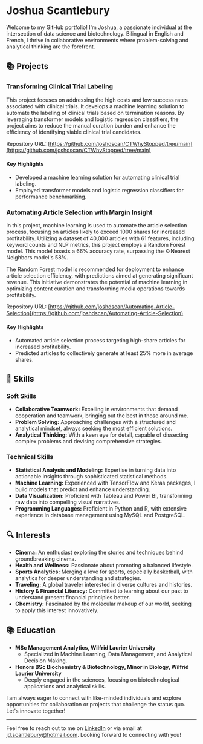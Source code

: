 # Joshua Scantlebury

Welcome to my GitHub portfolio! I'm Joshua, a passionate individual at the intersection of data science and biotechnology. Bilingual in English and French, I thrive in collaborative environments where problem-solving and analytical thinking are the forefrent.

## 📚 Projects

### Transforming Clinical Trial Labeling

This project focuses on addressing the high costs and low success rates associated with clinical trials. It develops a machine learning solution to automate the labeling of clinical trials based on termination reasons. By leveraging transformer models and logistic regression classifiers, the project aims to reduce the manual curation burden and enhance the efficiency of identifying viable clinical trial candidates.

Repository URL: [https://github.com/joshdscan/CTWhyStopped/tree/main](https://github.com/joshdscan/CTWhyStopped/tree/main)

#### Key Highlights
- Developed a machine learning solution for automating clinical trial labeling.
- Employed transformer models and logistic regression classifiers for performance benchmarking.

### Automating Article Selection with Margin Insight

In this project, machine learning is used to automate the article selection process, focusing on articles likely to exceed 1000 shares for increased profitability. Utilizing a dataset of 40,000 articles with 61 features, including keyword counts and NLP metrics, this project employs a Random Forest model. This model boasts a 66% accuracy rate, surpassing the K-Nearest Neighbors model's 58%.

The Random Forest model is recommended for deployment to enhance article selection efficiency, with predictions aimed at generating significant revenue. This initiative demonstrates the potential of machine learning in optimizing content curation and transforming media operations towards profitability.

Repository URL: [https://github.com/joshdscan/Automating-Article-Selection](https://github.com/joshdscan/Automating-Article-Selection)

#### Key Highlights
- Automated article selection process targeting high-share articles for increased profitability.
- Predicted articles to collectively generate at least 25% more in average shares.

## 🌟 Skills

### Soft Skills
- **Collaborative Teamwork:** Excelling in environments that demand cooperation and teamwork, bringing out the best in those around me.
- **Problem Solving:** Approaching challenges with a structured and analytical mindset, always seeking the most efficient solutions.
- **Analytical Thinking:** With a keen eye for detail, capable of dissecting complex problems and devising comprehensive strategies.

### Technical Skills
- **Statistical Analysis and Modeling:** Expertise in turning data into actionable insights through sophisticated statistical methods.
- **Machine Learning:** Experienced with TensorFlow and Keras packages, I build models that predict and enhance understanding.
- **Data Visualization:** Proficient with Tableau and Power BI, transforming raw data into compelling visual narratives.
- **Programming Languages:** Proficient in Python and R, with extensive experience in database management using MySQL and PostgreSQL.

## 🔍 Interests

- **Cinema:** An enthusiast exploring the stories and techniques behind groundbreaking cinema.
- **Health and Wellness:** Passionate about promoting a balanced lifestyle.
- **Sports Analytics:** Merging a love for sports, especially basketball, with analytics for deeper understanding and strategies.
- **Traveling:** A global traveler interested in diverse cultures and histories.
- **History & Financial Literacy:** Committed to learning about our past to understand present financial principles better.
- **Chemistry:** Fascinated by the molecular makeup of our world, seeking to apply this interest innovatively.

## 📚 Education

- **MSc Management Analytics, Wilfrid Laurier University**
  - Specialized in Machine Learning, Data Management, and Analytical Decision Making.
- **Honors BSc Biochemistry & Biotechnology, Minor in Biology, Wilfrid Laurier University**
  - Deeply engaged in the sciences, focusing on biotechnological applications and analytical skills.

I am always eager to connect with like-minded individuals and explore opportunities for collaboration or projects that challenge the status quo. Let's innovate together!

---

Feel free to reach out to me on [LinkedIn](https://www.linkedin.com/in/joshuadscantlebury) or via email at jd.scantlebury@hotmail.com. Looking forward to connecting with you!
